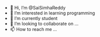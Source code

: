 - 👋 Hi, I’m @SaiSimhaReddy
- 👀 I’m interested in learning programming
- 🌱 I’m currently student
- 💞️ I’m looking to collaborate on ...
- 📫 How to reach me ...

<!---
SaiSimhaReddy/SaiSimhaReddy is a ✨ special ✨ repository because its `README.md` (this file) appears on your GitHub profile.
You can click the Preview link to take a look at your changes.
--->
